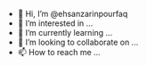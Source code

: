 - 👋 Hi, I’m @ehsanzarinpourfaq
- 👀 I’m interested in ...
- 🌱 I’m currently learning ...
- 💞️ I’m looking to collaborate on ...
- 📫 How to reach me ...

<!---
ehsanzarinpourfaq/ehsanzarinpourfaq is a ✨ special ✨ repository because its `README.md` (this file) appears on your GitHub profile.
You can click the Preview link to take a look at your changes.
--->
